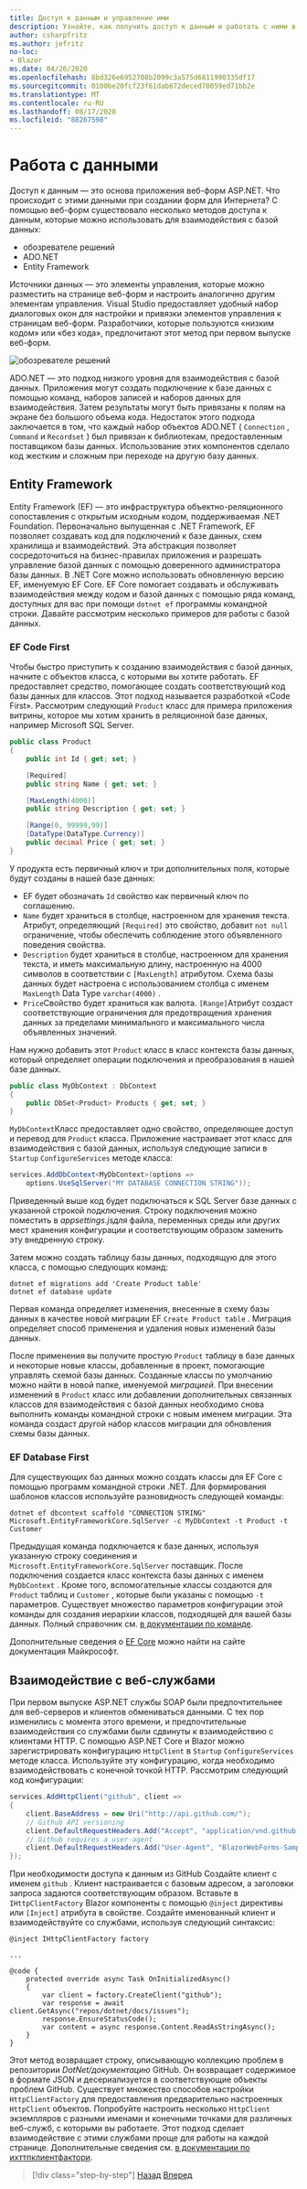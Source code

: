 ```yaml
---
title: Доступ к данным и управление ими
description: Узнайте, как получить доступ к данным и работать с ними в веб-формах ASP.NET и Blazor .
author: csharpfritz
ms.author: jefritz
no-loc:
- Blazor
ms.date: 04/26/2020
ms.openlocfilehash: 8bd326e6952708b2099c3a575d6811990335df17
ms.sourcegitcommit: 0100be20fcf23f61dab672deced70059ed71bb2e
ms.translationtype: MT
ms.contentlocale: ru-RU
ms.lasthandoff: 08/17/2020
ms.locfileid: "88267598"
---
```

# <a name="work-with-data"></a>Работа с данными

Доступ к данным — это основа приложения веб-форм ASP.NET. Что происходит с этими данными при создании форм для Интернета? С помощью веб-форм существовало несколько методов доступа к данным, которые можно использовать для взаимодействия с базой данных:

- обозревателе решений
- ADO.NET
- Entity Framework

Источники данных — это элементы управления, которые можно разместить на странице веб-форм и настроить аналогично другим элементам управления. Visual Studio предоставляет удобный набор диалоговых окон для настройки и привязки элементов управления к страницам веб-форм. Разработчики, которые пользуются «низким кодом» или «без кода», предпочитают этот метод при первом выпуске веб-форм.

![обозревателе решений](media/data/datasources.png)

ADO.NET — это подход низкого уровня для взаимодействия с базой данных. Приложения могут создать подключение к базе данных с помощью команд, наборов записей и наборов данных для взаимодействия. Затем результаты могут быть привязаны к полям на экране без большого объема кода. Недостаток этого подхода заключается в том, что каждый набор объектов ADO.NET ( `Connection` , `Command` и `Recordset` ) был привязан к библиотекам, предоставленным поставщиком базы данных. Использование этих компонентов сделало код жестким и сложным при переходе на другую базу данных.

## <a name="entity-framework"></a>Entity Framework

Entity Framework (EF) — это инфраструктура объектно-реляционного сопоставления с открытым исходным кодом, поддерживаемая .NET Foundation. Первоначально выпущенная с .NET Framework, EF позволяет создавать код для подключений к базе данных, схем хранилища и взаимодействий. Эта абстракция позволяет сосредоточиться на бизнес-правилах приложения и разрешать управление базой данных с помощью доверенного администратора базы данных. В .NET Core можно использовать обновленную версию EF, именуемую EF Core. EF Core помогает создавать и обслуживать взаимодействия между кодом и базой данных с помощью ряда команд, доступных для вас при помощи `dotnet ef` программы командной строки. Давайте рассмотрим несколько примеров для работы с базой данных.

### <a name="ef-code-first"></a>EF Code First

Чтобы быстро приступить к созданию взаимодействия с базой данных, начните с объектов класса, с которыми вы хотите работать. EF предоставляет средство, помогающее создать соответствующий код базы данных для классов. Этот подход называется разработкой «Code First». Рассмотрим следующий `Product` класс для примера приложения витрины, которое мы хотим хранить в реляционной базе данных, например Microsoft SQL Server.

```csharp
public class Product
{
    public int Id { get; set; }

    [Required]
    public string Name { get; set; }

    [MaxLength(4000)]
    public string Description { get; set; }

    [Range(0, 99999,99)]
    [DataType(DataType.Currency)]
    public decimal Price { get; set; }
}
```

У продукта есть первичный ключ и три дополнительных поля, которые будут созданы в нашей базе данных:  

- EF будет обозначать `Id` свойство как первичный ключ по соглашению.
- `Name` будет храниться в столбце, настроенном для хранения текста. Атрибут, определяющий `[Required]` это свойство, добавит `not null` ограничение, чтобы обеспечить соблюдение этого объявленного поведения свойства.
- `Description` будет храниться в столбце, настроенном для хранения текста, и иметь максимальную длину, настроенную на 4000 символов в соответствии с `[MaxLength]` атрибутом. Схема базы данных будет настроена с использованием столбца с именем `MaxLength` Data Type `varchar(4000)` .
- `Price`Свойство будет храниться как валюта. `[Range]`Атрибут создаст соответствующие ограничения для предотвращения хранения данных за пределами минимального и максимального числа объявленных значений.

Нам нужно добавить этот `Product` класс в класс контекста базы данных, который определяет операции подключения и преобразования в нашей базе данных.

```csharp
public class MyDbContext : DbContext
{
    public DbSet<Product> Products { get; set; }
}
```

`MyDbContext`Класс предоставляет одно свойство, определяющее доступ и перевод для `Product` класса.  Приложение настраивает этот класс для взаимодействия с базой данных, используя следующие записи в `Startup` `ConfigureServices` методе класса:

```csharp
services.AddDbContext<MyDbContext>(options =>
    options.UseSqlServer("MY DATABASE CONNECTION STRING"));
```

Приведенный выше код будет подключаться к SQL Server базе данных с указанной строкой подключения. Строку подключения можно поместить в *appsettings.jsдля* файла, переменных среды или других мест хранения конфигурации и соответствующим образом заменить эту внедренную строку.

Затем можно создать таблицу базы данных, подходящую для этого класса, с помощью следующих команд:

```dotnetcli
dotnet ef migrations add 'Create Product table'
dotnet ef database update
```

Первая команда определяет изменения, внесенные в схему базы данных в качестве новой миграции EF `Create Product table` .  Миграция определяет способ применения и удаления новых изменений базы данных.

После применения вы получите простую `Product` таблицу в базе данных и некоторые новые классы, добавленные в проект, помогающие управлять схемой базы данных.  Созданные классы по умолчанию можно найти в новой папке, именуемой *миграцией*.  При внесении изменений в `Product` класс или добавлении дополнительных связанных классов для взаимодействия с базой данных необходимо снова выполнить команды командной строки с новым именем миграции.  Эта команда создаст другой набор классов миграции для обновления схемы базы данных.

### <a name="ef-database-first"></a>EF Database First

Для существующих баз данных можно создать классы для EF Core с помощью программ командной строки .NET. Для формирования шаблонов классов используйте разновидность следующей команды:

```dotnetcli
dotnet ef dbcontext scaffold "CONNECTION STRING" Microsoft.EntityFrameworkCore.SqlServer -c MyDbContext -t Product -t Customer
```

Предыдущая команда подключается к базе данных, используя указанную строку соединения и `Microsoft.EntityFrameworkCore.SqlServer` поставщик. После подключения создается класс контекста базы данных с именем `MyDbContext` . Кроме того, вспомогательные классы создаются для `Product` таблиц и `Customer` , которые были указаны с помощью `-t` параметров. Существует множество параметров конфигурации этой команды для создания иерархии классов, подходящей для вашей базы данных. Полный справочник см. [в документации по команде](/ef/core/miscellaneous/cli/dotnet#dotnet-ef-dbcontext-scaffold).

Дополнительные сведения о [EF Core](/ef/core/) можно найти на сайте документация Майкрософт.

## <a name="interact-with-web-services"></a>Взаимодействие с веб-службами

При первом выпуске ASP.NET службы SOAP были предпочтительнее для веб-серверов и клиентов обмениваться данными. С тех пор изменились с момента этого времени, и предпочтительные взаимодействия со службами были сдвинуты к взаимодействию с клиентами HTTP. С помощью ASP.NET Core и Blazor можно зарегистрировать конфигурацию `HttpClient` в `Startup` `ConfigureServices` методе класса. Используйте эту конфигурацию, когда необходимо взаимодействовать с конечной точкой HTTP. Рассмотрим следующий код конфигурации:

```csharp
services.AddHttpClient("github", client =>
{
    client.BaseAddress = new Uri("http://api.github.com/");
    // Github API versioning
    client.DefaultRequestHeaders.Add("Accept", "application/vnd.github.v3+json");
    // Github requires a user-agent
    client.DefaultRequestHeaders.Add("User-Agent", "BlazorWebForms-Sample");
});
```

При необходимости доступа к данным из GitHub Создайте клиент с именем `github` . Клиент настраивается с базовым адресом, а заголовки запроса задаются соответствующим образом. Вставьте в `IHttpClientFactory` Blazor компоненты с помощью `@inject` директивы или `[Inject]` атрибута в свойстве. Создайте именованный клиент и взаимодействуйте со службами, используя следующий синтаксис:

```razor
@inject IHttpClientFactory factory

...

@code {
    protected override async Task OnInitializedAsync()
    {
        var client = factory.CreateClient("github");
        var response = await client.GetAsync("repos/dotnet/docs/issues");
        response.EnsureStatusCode();
        var content = async response.Content.ReadAsStringAsync();
    }
}
```

Этот метод возвращает строку, описывающую коллекцию проблем в репозитории *DotNet/документацию* GitHub. Он возвращает содержимое в формате JSON и десериализуется в соответствующие объекты проблем GitHub. Существует множество способов настройки `HttpClientFactory` для предоставления предварительно настроенных `HttpClient` объектов. Попробуйте настроить несколько `HttpClient` экземпляров с разными именами и конечными точками для различных веб-служб, с которыми вы работаете. Этот подход сделает взаимодействие с этими службами проще для работы на каждой странице. Дополнительные сведения см. [в документации по ихттпклиентфактори](/aspnet/core/fundamentals/http-requests).

>[!div class="step-by-step"]
>[Назад](forms-validation.md)
>[Вперед](middleware.md)
